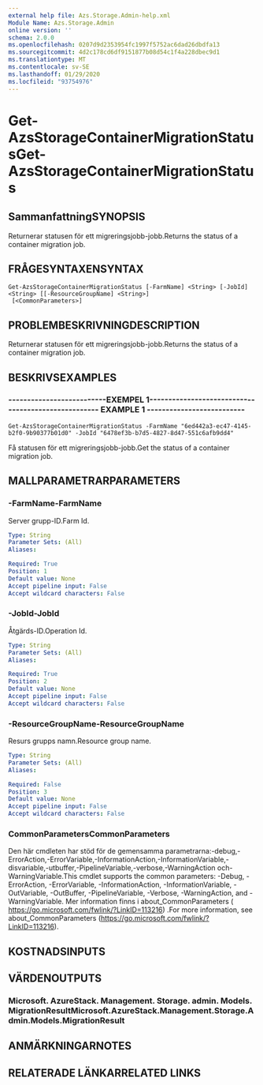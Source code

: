 ```yaml
---
external help file: Azs.Storage.Admin-help.xml
Module Name: Azs.Storage.Admin
online version: ''
schema: 2.0.0
ms.openlocfilehash: 0207d9d2353954fc1997f5752ac6dad26dbdfa13
ms.sourcegitcommit: 4d2c178cd6df9151877b08d54c1f4a228dbec9d1
ms.translationtype: MT
ms.contentlocale: sv-SE
ms.lasthandoff: 01/29/2020
ms.locfileid: "93754976"
---
```

# <span data-ttu-id="c1876-101">Get-AzsStorageContainerMigrationStatus</span><span class="sxs-lookup"><span data-stu-id="c1876-101">Get-AzsStorageContainerMigrationStatus</span></span>

## <span data-ttu-id="c1876-102">Sammanfattning</span><span class="sxs-lookup"><span data-stu-id="c1876-102">SYNOPSIS</span></span>
<span data-ttu-id="c1876-103">Returnerar statusen för ett migreringsjobb-jobb.</span><span class="sxs-lookup"><span data-stu-id="c1876-103">Returns the status of a container migration job.</span></span>

## <span data-ttu-id="c1876-104">FRÅGESYNTAXEN</span><span class="sxs-lookup"><span data-stu-id="c1876-104">SYNTAX</span></span>

```
Get-AzsStorageContainerMigrationStatus [-FarmName] <String> [-JobId] <String> [[-ResourceGroupName] <String>]
 [<CommonParameters>]
```

## <span data-ttu-id="c1876-105">PROBLEMBESKRIVNING</span><span class="sxs-lookup"><span data-stu-id="c1876-105">DESCRIPTION</span></span>
<span data-ttu-id="c1876-106">Returnerar statusen för ett migreringsjobb-jobb.</span><span class="sxs-lookup"><span data-stu-id="c1876-106">Returns the status of a container migration job.</span></span>

## <span data-ttu-id="c1876-107">BESKRIVS</span><span class="sxs-lookup"><span data-stu-id="c1876-107">EXAMPLES</span></span>

### <span data-ttu-id="c1876-108">--------------------------EXEMPEL 1--------------------------</span><span class="sxs-lookup"><span data-stu-id="c1876-108">-------------------------- EXAMPLE 1 --------------------------</span></span>
```
Get-AzsStorageContainerMigrationStatus -FarmName "6ed442a3-ec47-4145-b2f0-9b90377b01d0" -JobId "6478ef3b-b7d5-4827-8d47-551c6afb9dd4"
```

<span data-ttu-id="c1876-109">Få statusen för ett migreringsjobb-jobb.</span><span class="sxs-lookup"><span data-stu-id="c1876-109">Get the status of a container migration job.</span></span>

## <span data-ttu-id="c1876-110">MALLPARAMETRAR</span><span class="sxs-lookup"><span data-stu-id="c1876-110">PARAMETERS</span></span>

### <span data-ttu-id="c1876-111">-FarmName</span><span class="sxs-lookup"><span data-stu-id="c1876-111">-FarmName</span></span>
<span data-ttu-id="c1876-112">Server grupp-ID.</span><span class="sxs-lookup"><span data-stu-id="c1876-112">Farm Id.</span></span>

```yaml
Type: String
Parameter Sets: (All)
Aliases: 

Required: True
Position: 1
Default value: None
Accept pipeline input: False
Accept wildcard characters: False
```

### <span data-ttu-id="c1876-113">-JobId</span><span class="sxs-lookup"><span data-stu-id="c1876-113">-JobId</span></span>
<span data-ttu-id="c1876-114">Åtgärds-ID.</span><span class="sxs-lookup"><span data-stu-id="c1876-114">Operation Id.</span></span>

```yaml
Type: String
Parameter Sets: (All)
Aliases: 

Required: True
Position: 2
Default value: None
Accept pipeline input: False
Accept wildcard characters: False
```

### <span data-ttu-id="c1876-115">-ResourceGroupName</span><span class="sxs-lookup"><span data-stu-id="c1876-115">-ResourceGroupName</span></span>
<span data-ttu-id="c1876-116">Resurs grupps namn.</span><span class="sxs-lookup"><span data-stu-id="c1876-116">Resource group name.</span></span>

```yaml
Type: String
Parameter Sets: (All)
Aliases: 

Required: False
Position: 3
Default value: None
Accept pipeline input: False
Accept wildcard characters: False
```

### <span data-ttu-id="c1876-117">CommonParameters</span><span class="sxs-lookup"><span data-stu-id="c1876-117">CommonParameters</span></span>
<span data-ttu-id="c1876-118">Den här cmdleten har stöd för de gemensamma parametrarna:-debug,-ErrorAction,-ErrorVariable,-InformationAction,-InformationVariable,-disvariable,-utbuffer,-PipelineVariable,-verbose,-WarningAction och-WarningVariable.</span><span class="sxs-lookup"><span data-stu-id="c1876-118">This cmdlet supports the common parameters: -Debug, -ErrorAction, -ErrorVariable, -InformationAction, -InformationVariable, -OutVariable, -OutBuffer, -PipelineVariable, -Verbose, -WarningAction, and -WarningVariable.</span></span> <span data-ttu-id="c1876-119">Mer information finns i about_CommonParameters ( https://go.microsoft.com/fwlink/?LinkID=113216) .</span><span class="sxs-lookup"><span data-stu-id="c1876-119">For more information, see about_CommonParameters (https://go.microsoft.com/fwlink/?LinkID=113216).</span></span>

## <span data-ttu-id="c1876-120">KOSTNADS</span><span class="sxs-lookup"><span data-stu-id="c1876-120">INPUTS</span></span>

## <span data-ttu-id="c1876-121">VÄRDEN</span><span class="sxs-lookup"><span data-stu-id="c1876-121">OUTPUTS</span></span>

### <span data-ttu-id="c1876-122">Microsoft. AzureStack. Management. Storage. admin. Models. MigrationResult</span><span class="sxs-lookup"><span data-stu-id="c1876-122">Microsoft.AzureStack.Management.Storage.Admin.Models.MigrationResult</span></span>

## <span data-ttu-id="c1876-123">ANMÄRKNINGAR</span><span class="sxs-lookup"><span data-stu-id="c1876-123">NOTES</span></span>

## <span data-ttu-id="c1876-124">RELATERADE LÄNKAR</span><span class="sxs-lookup"><span data-stu-id="c1876-124">RELATED LINKS</span></span>

